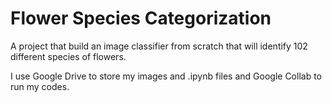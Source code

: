 # Flower Species Categorization
A project that build an image classifier from scratch that will identify 102 different species of flowers.

I use Google Drive to store my images and .ipynb files and Google Collab to run my codes.

